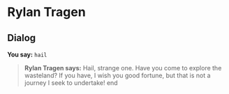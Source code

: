 # Rylan Tragen


## Dialog

**You say:** `hail`



>**Rylan Tragen says:** Hail, strange one.  Have you come to explore the wasteland?  If you have, I wish you good fortune, but that is not a journey I seek to undertake!
end
